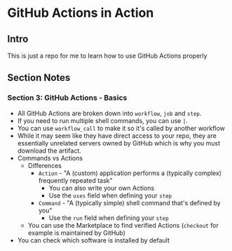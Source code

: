 # GitHub Actions in Action

## Intro
This is just a repo for me to learn how to use GitHub Actions properly

## Section Notes
### Section 3: GitHub Actions - Basics
* All GitHub Actions are broken down into `workflow`, `job` and `step`.
* If you need to run multiple shell commands, you can use `|`.
* You can use `workflow_call` to make it so it's called by another workflow
* While it may seem like they have direct access to your repo, they are essentially unrelated servers owned by GitHub
which is why you must download the artifact.
* Commands vs Actions
  * Differences
    * `Action` - "A (custom) application performs a (typically complex) frequently repeated task"
      * You can also write your own Actions
      * Use the `uses` field when defining your `step`
    * `Command` - "A (typically simple) shell command that's defined by you"
      * Use the `run` field when defining your `step`
  * You can use the Marketplace to find verified Actions (`checkout` for example is maintained by GitHub)
* You can check which software is installed by default